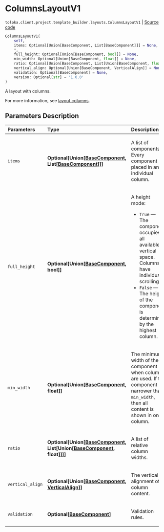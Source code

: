 # ColumnsLayoutV1
`toloka.client.project.template_builder.layouts.ColumnsLayoutV1` | [Source code](https://github.com/Toloka/toloka-kit/blob/v1.2.3/src/client/project/template_builder/layouts.py#L56)

```python
ColumnsLayoutV1(
    self,
    items: Optional[Union[BaseComponent, List[BaseComponent]]] = None,
    *,
    full_height: Optional[Union[BaseComponent, bool]] = None,
    min_width: Optional[Union[BaseComponent, float]] = None,
    ratio: Optional[Union[BaseComponent, List[Union[BaseComponent, float]]]] = None,
    vertical_align: Optional[Union[BaseComponent, VerticalAlign]] = None,
    validation: Optional[BaseComponent] = None,
    version: Optional[str] = '1.0.0'
)
```

A layout with columns.


For more information, see [layout.columns](https://toloka.ai/docs/template-builder/reference/layout.columns).

## Parameters Description

| Parameters | Type | Description |
| :----------| :----| :-----------|
`items`|**Optional\[Union\[[BaseComponent](toloka.client.project.template_builder.base.BaseComponent.md), List\[[BaseComponent](toloka.client.project.template_builder.base.BaseComponent.md)\]\]\]**|<p>A list of components. Every component is placed in an individual column.</p>
`full_height`|**Optional\[Union\[[BaseComponent](toloka.client.project.template_builder.base.BaseComponent.md), bool\]\]**|<p>A height mode:</p> <ul> <li>`True` — The component occupies all available vertical space. Columns have individual scrolling.</li> <li>`False` — The height of the component is determined by the highest column.</li> </ul>
`min_width`|**Optional\[Union\[[BaseComponent](toloka.client.project.template_builder.base.BaseComponent.md), float\]\]**|<p>The minimum width of the component when columns are used. If the component is narrower than `min_width`, then all content is shown in one column.</p>
`ratio`|**Optional\[Union\[[BaseComponent](toloka.client.project.template_builder.base.BaseComponent.md), List\[Union\[[BaseComponent](toloka.client.project.template_builder.base.BaseComponent.md), float\]\]\]\]**|<p>A list of relative column widths.</p>
`vertical_align`|**Optional\[Union\[[BaseComponent](toloka.client.project.template_builder.base.BaseComponent.md), [VerticalAlign](toloka.client.project.template_builder.layouts.ColumnsLayoutV1.VerticalAlign.md)\]\]**|<p>The vertical alignment of column content.</p>
`validation`|**Optional\[[BaseComponent](toloka.client.project.template_builder.base.BaseComponent.md)\]**|<p>Validation rules.</p>
